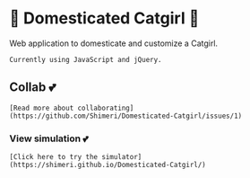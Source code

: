 # 💟 Domesticated Catgirl 🐾

Web application to domesticate and customize a Catgirl.
```
Currently using JavaScript and jQuery.
```

## Collab 💕
```
[Read more about collaborating](https://github.com/Shimeri/Domesticated-Catgirl/issues/1)
```

### View simulation 💕
```
[Click here to try the simulator](https://shimeri.github.io/Domesticated-Catgirl/)
```
